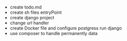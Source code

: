 - create todo.md
- create sh files entryPoint
- create django project
- change url handler
- create Docker file and configure postgress run django
- use composer to handle permanently data
